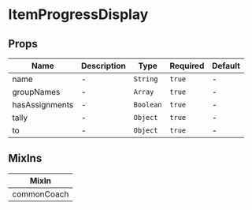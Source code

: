 # ItemProgressDisplay

## Props

<!-- @vuese:ItemProgressDisplay:props:start -->
|Name|Description|Type|Required|Default|
|---|---|---|---|---|
|name|-|`String`|`true`|-|
|groupNames|-|`Array`|`true`|-|
|hasAssignments|-|`Boolean`|`true`|-|
|tally|-|`Object`|`true`|-|
|to|-|`Object`|`true`|-|

<!-- @vuese:ItemProgressDisplay:props:end -->


## MixIns

<!-- @vuese:ItemProgressDisplay:mixIns:start -->
|MixIn|
|---|
|commonCoach|

<!-- @vuese:ItemProgressDisplay:mixIns:end -->
